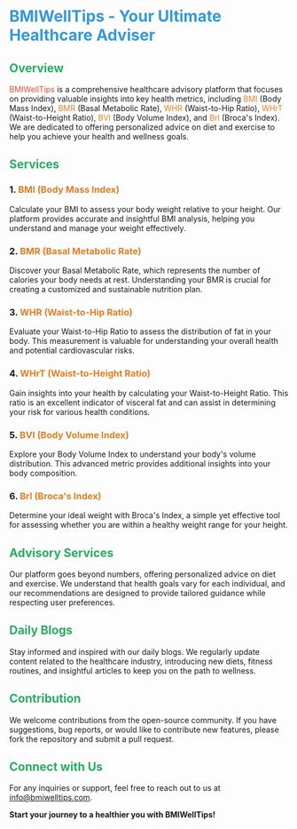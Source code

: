 # <span style="color: #3498db;">BMIWellTips - Your Ultimate Healthcare Adviser</span>

## <span style="color: #27ae60;">Overview</span>

<span style="color: #e74c3c;">BMIWellTips</span> is a comprehensive healthcare advisory platform that focuses on providing valuable insights into key health metrics, including <span style="color: #e67e22;">BMI</span> (Body Mass Index), <span style="color: #e67e22;">BMR</span> (Basal Metabolic Rate), <span style="color: #e67e22;">WHR</span> (Waist-to-Hip Ratio), <span style="color: #e67e22;">WHrT</span> (Waist-to-Height Ratio), <span style="color: #e67e22;">BVI</span> (Body Volume Index), and <span style="color: #e67e22;">BrI</span> (Broca's Index). We are dedicated to offering personalized advice on diet and exercise to help you achieve your health and wellness goals.

## <span style="color: #27ae60;">Services</span>

### 1. **<span style="color: #e67e22;">BMI (Body Mass Index)</span>**
Calculate your BMI to assess your body weight relative to your height. Our platform provides accurate and insightful BMI analysis, helping you understand and manage your weight effectively.

### 2. **<span style="color: #e67e22;">BMR (Basal Metabolic Rate)</span>**
Discover your Basal Metabolic Rate, which represents the number of calories your body needs at rest. Understanding your BMR is crucial for creating a customized and sustainable nutrition plan.

### 3. **<span style="color: #e67e22;">WHR (Waist-to-Hip Ratio)</span>**
Evaluate your Waist-to-Hip Ratio to assess the distribution of fat in your body. This measurement is valuable for understanding your overall health and potential cardiovascular risks.

### 4. **<span style="color: #e67e22;">WHrT (Waist-to-Height Ratio)</span>**
Gain insights into your health by calculating your Waist-to-Height Ratio. This ratio is an excellent indicator of visceral fat and can assist in determining your risk for various health conditions.

### 5. **<span style="color: #e67e22;">BVI (Body Volume Index)</span>**
Explore your Body Volume Index to understand your body's volume distribution. This advanced metric provides additional insights into your body composition.

### 6. **<span style="color: #e67e22;">BrI (Broca's Index)</span>**
Determine your ideal weight with Broca's Index, a simple yet effective tool for assessing whether you are within a healthy weight range for your height.

## <span style="color: #27ae60;">Advisory Services</span>

Our platform goes beyond numbers, offering personalized advice on diet and exercise. We understand that health goals vary for each individual, and our recommendations are designed to provide tailored guidance while respecting user preferences.

## <span style="color: #27ae60;">Daily Blogs</span>

Stay informed and inspired with our daily blogs. We regularly update content related to the healthcare industry, introducing new diets, fitness routines, and insightful articles to keep you on the path to wellness.

## <span style="color: #27ae60;">Contribution</span>

We welcome contributions from the open-source community. If you have suggestions, bug reports, or would like to contribute new features, please fork the repository and submit a pull request.

## <span style="color: #27ae60;">Connect with Us</span>

For any inquiries or support, feel free to reach out to us at <a href="mailto:info@bmiwelltips.com" style="color: #e74c3c;">info@bmiwelltips.com</a>.

**Start your journey to a healthier you with BMIWellTips!**
